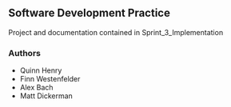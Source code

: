 ## Software Development Practice
Project and documentation contained in Sprint_3_Implementation

### Authors
- Quinn Henry
- Finn Westenfelder
- Alex Bach
- Matt Dickerman